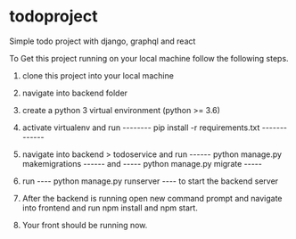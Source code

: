 # todoproject
Simple todo project with django, graphql and react


To Get this project running on your local machine follow the following steps.

1. clone this project into your local machine
2. navigate into backend folder
3. create a python 3 virtual environment (python >= 3.6)
4. activate virtualenv and run --------  pip install -r requirements.txt -------------
5. navigate into backend > todoservice and run ------ python manage.py makemigrations ------ and -----    python manage.py migrate -----
6. run ----  python manage.py runserver ---- to start the backend server



7. After the backend is running open new command prompt and navigate into frontend and run npm install and npm start.
8. Your front should be running now. 
